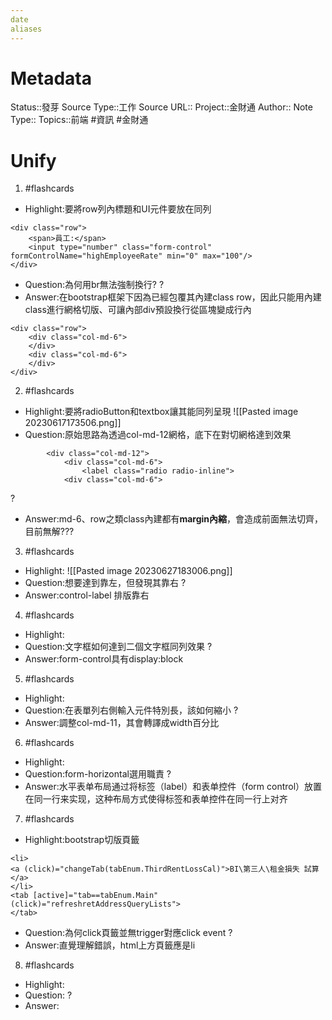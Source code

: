 ```yaml
---
date
aliases
---
```

# Metadata
Status::發芽
Source Type::工作
Source URL::
Project::金財通
Author::
Note Type::
Topics::前端
#資訊 #金財通 
# Unify




1. #flashcards 
- Highlight:要將row列內標題和UI元件要放在同列
```
<div class="row">
	<span>員工:</span>
	<input type="number" class="form-control" formControlName="highEmployeeRate" min="0" max="100"/>
</div>
```
- Question:為何用br無法強制換行?
?
- Answer:在bootstrap框架下因為已經包覆其內建class row，因此只能用內建class進行網格切版、可讓內部div預設換行從區塊變成行內
```
<div class="row">
	<div class="col-md-6">
	</div>
	<div class="col-md-6">
	</div>
</div>
```

2. #flashcards 
- Highlight:要將radioButton和textbox讓其能同列呈現
![[Pasted image 20230617173506.png]]
- Question:原始思路為透過col-md-12網格，底下在對切網格達到效果
```
        <div class="col-md-12">
            <div class="col-md-6">
                <label class="radio radio-inline">
            <div class="col-md-6">
```
?
- Answer:md-6、row之類class內建都有**margin內縮**，會造成前面無法切齊，目前無解???

3. #flashcards 
- Highlight:
![[Pasted image 20230627183006.png]]
- Question:想要達到靠左，但發現其靠右
?
- Answer:control-label 排版靠右


4. #flashcards 
- Highlight:
- Question:文字框如何達到二個文字框同列效果
?
- Answer:form-control具有display:block

5. #flashcards 
- Highlight:
- Question:在表單列右側輸入元件特別長，該如何縮小
?
- Answer:調整col-md-11，其會轉譯成width百分比


6. #flashcards 
- Highlight:
- Question:form-horizontal選用職責
?
- Answer:水平表单布局通过将标签（label）和表单控件（form control）放置在同一行来实现，这种布局方式使得标签和表单控件在同一行上对齐

7. #flashcards 
- Highlight:bootstrap切版頁籤
```
<li>
<a (click)="changeTab(tabEnum.ThirdRentLossCal)">BI\第三人\租金損失 試算</a>
</li>
<tab [active]="tab==tabEnum.Main"
(click)="refreshretAddressQueryLists">
</tab>
```
- Question:為何click頁籤並無trigger對應click event
?
- Answer:直覺理解錯誤，html上方頁籤應是li

8. #flashcards 
- Highlight:
- Question:
?
- Answer:

